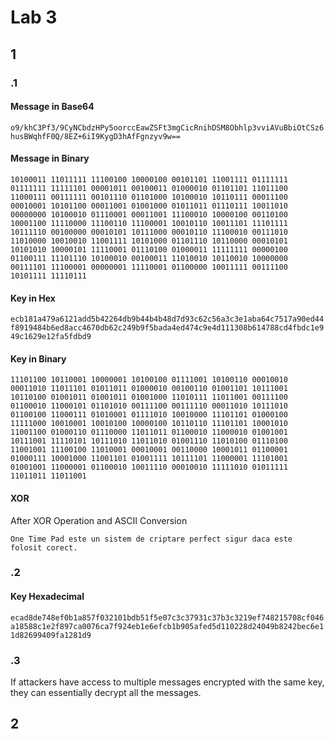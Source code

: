 # Lab 3

## 1

### .1

#### Message in Base64

```o9/khC3Pf3/9CyNCbdzHPy5oorccEawZSFt3mgCicRnihDSM8Obhlp3vviAVuBbiOtCSz6husBWqhfF0Q/8EZ+6iI9KygD3hAfFgnzyv9w==```

#### Message in Binary

```
10100011 11011111 11100100 10000100 00101101 11001111 01111111 01111111 11111101 00001011 00100011 01000010 01101101 11011100 11000111 00111111 00101110 01101000 10100010 10110111 00011100 00010001 10101100 00011001 01001000 01011011 01110111 10011010 00000000 10100010 01110001 00011001 11100010 10000100 00110100 10001100 11110000 11100110 11100001 10010110 10011101 11101111 10111110 00100000 00010101 10111000 00010110 11100010 00111010 11010000 10010010 11001111 10101000 01101110 10110000 00010101 10101010 10000101 11110001 01110100 01000011 11111111 00000100 01100111 11101110 10100010 00100011 11010010 10110010 10000000 00111101 11100001 00000001 11110001 01100000 10011111 00111100 10101111 11110111
```

#### Key in Hex

```ecb181a479a6121add5b42264db9b44b4b48d7d93c62c56a3c3e1aba64c7517a90ed44f8919484b6ed8acc4670db62c249b9f5bada4ed474c9e4d111308b614788cd4fbdc1e949c1629e12fa5fdbd9```

#### Key in Binary

```
11101100 10110001 10000001 10100100 01111001 10100110 00010010 00011010 11011101 01011011 01000010 00100110 01001101 10111001 10110100 01001011 01001011 01001000 11010111 11011001 00111100 01100010 11000101 01101010 00111100 00111110 00011010 10111010 01100100 11000111 01010001 01111010 10010000 11101101 01000100 11111000 10010001 10010100 10000100 10110110 11101101 10001010 11001100 01000110 01110000 11011011 01100010 11000010 01001001 10111001 11110101 10111010 11011010 01001110 11010100 01110100 11001001 11100100 11010001 00010001 00110000 10001011 01100001 01000111 10001000 11001101 01001111 10111101 11000001 11101001 01001001 11000001 01100010 10011110 00010010 11111010 01011111 11011011 11011001
```

#### XOR

After XOR Operation and ASCII Conversion

```
One Time Pad este un sistem de criptare perfect sigur daca este folosit corect.
```

### .2

#### Key Hexadecimal 

```ecad8de748ef0b1a857f032101bdb51f5e07c3c37931c37b3c3219ef748215708cf046a18588c1e2f897ca0076ca7f924eb1e6efcb1b905afed5d110228d24049b8242bec6e11d82699409fa1281d9```

### .3

If attackers have access to multiple messages encrypted with the same key, they can essentially decrypt all the messages.

## 2

